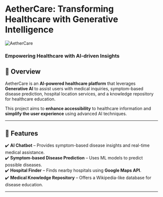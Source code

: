 # AetherCare: Transforming Healthcare with Generative Intelligence  
![AetherCare](https://image-url-need-to-update.com)  

### **Empowering Healthcare with AI-driven Insights**  

## 📌 Overview  
AetherCare is an **AI-powered healthcare platform** that leverages **Generative AI** to assist users with medical inquiries, symptom-based disease prediction, hospital location services, and a knowledge repository for healthcare education.  

This project aims to **enhance accessibility** to healthcare information and **simplify the user experience** using advanced AI techniques.  

---

## 🚀 Features  
✔️ **AI Chatbot** – Provides symptom-based disease insights and real-time medical assistance.  
✔️ **Symptom-based Disease Prediction** – Uses ML models to predict possible diseases.  
✔️ **Hospital Finder** – Finds nearby hospitals using **Google Maps API**.  
✔️ **Medical Knowledge Repository** – Offers a Wikipedia-like database for disease education. 

---

